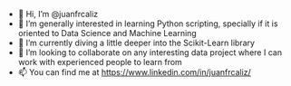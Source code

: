 - 👋 Hi, I’m @juanfrcaliz
- 👀 I’m generally interested in learning Python scripting, specially if it is oriented to Data Science and Machine Learning
- 🌱 I’m currently diving a little deeper into the Scikit-Learn library
- 💞️ I’m looking to collaborate on any interesting data project where I can work with experienced people to learn from
- 📫 You can find me at https://www.linkedin.com/in/juanfrcaliz/ 

<!---
juanfrcaliz/juanfrcaliz is a ✨ special ✨ repository because its `README.md` (this file) appears on your GitHub profile.
You can click the Preview link to take a look at your changes.
--->
